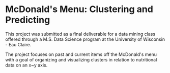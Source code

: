 # McDonald's Menu: Clustering and Predicting
This project was submitted as a final deliverable for a data mining class offered through a M.S. Data Science program at the University of Wisconsin - Eau Claire.

The project focuses on past and current items off the McDonald's menu with a goal of organizing and visualizing clusters in relation to nutritional data on an x~y axis.
